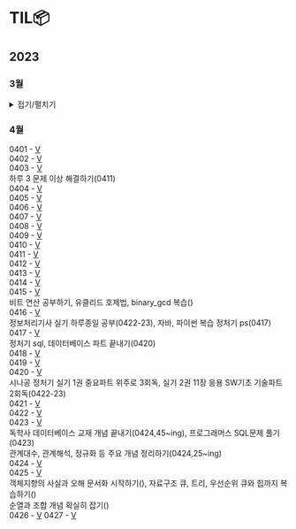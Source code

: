 # TIL📦

## 2023
### 3월
<details>
<summary>접기/펼치기</summary>
0323 - <a href = "./03/0323">V</a><br>
0324 - <a href = "./03/0324">V</a><br>
추상클래스, 인터페이스, 자바 문법 복습(0330)<br>
0325 - <a href = "./03/0325">V</a><br>
0326 - <a href = "./03/0326">V</a><br>
C enum 복습(0327), 자료구조 Ch14. 그래프 복습(0327) <br>
0327 - <a href = "./03/0327">V</a><br>
mysql 1~10강 정리 후 관련 문제 풀기(0420), 데이터베이스 개념 정규화까지 끝내기(0402)<br>
0328 - <a href = "./03/0328">V</a><br>
0329 - <a href = "./03/0329">V</a><br>
0330- <a href = "./03/0330">V</a><br>
0331 - <a href = "./03/0331">V</a><br>

### 3월 정리⌛️
정보처리기사 실기(~UML), 자바 복습, 열혈 자료구조 1회독, mysql 기초, 데이터베이스 개념(~정규화 전까지)<br>
프론트(html/css/javascript)기초 시작, 알고리즘(로버트세지윅) 시작, PS(백준 기초 알고리즘 8문제)<br>
객체지향의 사실과 오해 1회독, UML 기초와 응용(~유스케이스 다이어그램), 블로그 포스팅용 문서화 작업...<br>

### 4월 우선순위🎯
1. 정보처리기사 실기(4/23) 합격
2. PS 하루 한 문제
3. 알고리즘(로버트세지윅) 강의 + 책 1회독
4. 영어 회화 유창할 정도로 연습
5. sql, 데이터베이스 개념  끝내기

</details>

### 4월
0401 - <a href="./04/0401">V</a><br>
0402 - <a href="./04/0402">V</a><br>
0403 - <a href="./04/0403">V</a><br>
하루 3 문제 이상 해결하기(0411)<br>
0404 - <a href="./04/0404">V</a><br>
0405 - <a href="./04/0405">V</a><br>
0406 - <a href="./04/0406">V</a><br>
0407 - <a href="./04/0407">V</a><br>
0408 - <a href="./04/0408">V</a><br>
0409 - <a href="./04/0409">V</a><br>
0410 - <a href="./04/0410">V</a><br>
0411 - <a href="./04/0411">V</a><br>
0412 - <a href="./04/0412">V</a><br>
0413 - <a href="./04/0413">V</a><br>
0414 - <a href="./04/0414">V</a><br>
0415 - <a href="./04/0415">V</a><br>
비트 연산 공부하기, 유클리드 호제법, binary\_gcd 복습()<br>
0416 - <a href="./04/0416">V</a><br>
정보처리기사 실기 하루종일 공부(0422-23), 자바, 파이썬 복습 정처기 ps(0417)<br>
0417 - <a href="./04/0417">V</a><br>
정처기 sql, 데이터베이스 파트 끝내기(0420)<br>
0418 - <a href="./04/0418">V</a><br>
0419 - <a href="./04/0419">V</a><br>
0420 - <a href="./04/0420_21_22">V</a><br>
시나공 정처기 실기 1권 중요파트 위주로 3회독, 실기 2권 11장 응용 SW기초 기술파트 2회독(0422-23)<br>
0421 - <a href="./04/0420_21_22">V</a><br>
0422 - <a href="./04/0420_21_22">V</a><br>
0423 - <a href="./04/0423">V</a><br>
독학사 데이터베이스 교재 개념 끝내기(0424,45~ing), 프로그래머스 SQL문제 풀기(0423)<br>
관계대수, 관계해석, 정규화 등 주요 개념 정리하기(0424,25~ing)<br>
0424 - <a href="./04/0424">V</a><br>
0425 - <a href="./04/0425">V</a><br>
객체지향의 사실과 오해 문서화 시작하기(), 자료구조 큐, 트리, 우선순위 큐와 힙까지 복습하기()<br> 
순열과 조합 개념 확실히 잡기()<br>
0426 - <a href="./04/0426">V</a>
0427 - <a href="./04/0427">V</a>
